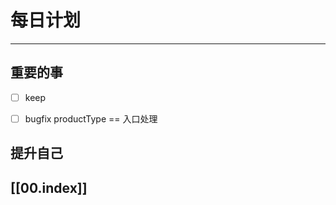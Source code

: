 
# 每日计划
---
## 重要的事

- [ ]  keep
- [ ]  bugfix
      productType ==
      入口处理




## 提升自己

  



## [[00.index]]










